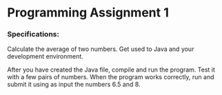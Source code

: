 # Programming Assignment 1 
### Specifications: 
Calculate the average of two numbers. Get used to Java and your development environment.

After you have created the Java file, compile and run the program. Test it with a few pairs of numbers. When the program works correctly, run and submit it using as input the numbers 6.5 and 8.